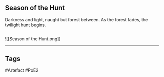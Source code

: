 ## Season of the Hunt
Darkness and light, naught but forest between.
As the forest fades, the twilight hunt begins.
##
![[Season of the Hunt.png]]

---
## Tags
#Artefact
#PoE2